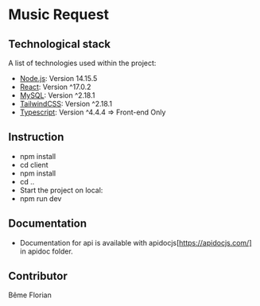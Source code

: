 # Music Request

## Technological stack
A list of technologies used within the project:
* [Node.js](https://nodejs.org/en/): Version 14.15.5
* [React](https://en.reactjs.org/): Version ^17.0.2
* [MySQL](https://www.mysql.com/): Version ^2.18.1
* [TailwindCSS](https://tailwindcss.com/):  Version ^2.18.1
* [Typescript](https://www.typescriptlang.org/):  Version ^4.4.4 => Front-end Only

## Instruction

* npm install
* cd client 
* npm install
* cd .. 
* Start the project on local:
* npm run dev 

## Documentation
* Documentation for api is available with apidocjs[https://apidocjs.com/] in apidoc folder.

## Contributor
Bême Florian
